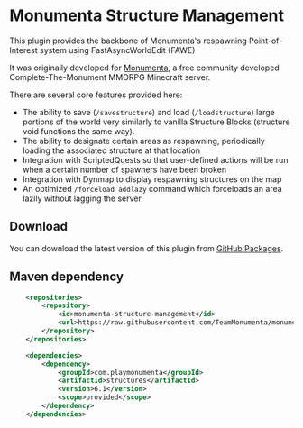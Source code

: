 # Monumenta Structure Management
This plugin provides the backbone of Monumenta's respawning Point-of-Interest
system using FastAsyncWorldEdit (FAWE)

It was originally developed for [Monumenta](https://www.playmonumenta.com/), a
free community developed Complete-The-Monument MMORPG Minecraft server.

There are several core features provided here:
- The ability to save (`/savestructure`) and load (`/loadstructure`) large portions of the world very similarly to vanilla Structure Blocks (structure void functions the same way).
- The ability to designate certain areas as respawning, periodically loading the associated structure at that location
- Integration with ScriptedQuests so that user-defined actions will be run when a certain number of spawners have been broken
- Integration with Dynmap to display respawning structures on the map
- An optimized `/forceload addlazy` command which forceloads an area lazily without lagging the server

## Download
You can download the latest version of this plugin from [GitHub Packages](https://github.com/TeamMonumenta/monumenta-structure-management/packages).

## Maven dependency
```xml
    <repositories>
        <repository>
            <id>monumenta-structure-management</id>
            <url>https://raw.githubusercontent.com/TeamMonumenta/monumenta-structure-management/master/mvn-repo/</url>
        </repository>
    </repositories>

    <dependencies>
        <dependency>
            <groupId>com.playmonumenta</groupId>
            <artifactId>structures</artifactId>
            <version>6.1</version>
            <scope>provided</scope>
        </dependency>
    </dependencies>
```
